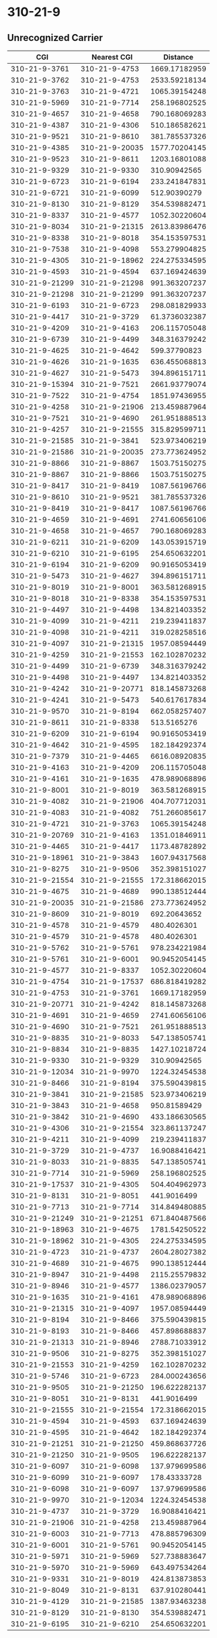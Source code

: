 # 310-21-9
## Unrecognized Carrier


| CGI | Nearest CGI | Distance |
|-----|-------------|----------|
| 310-21-9-3761 | 310-21-9-4753 | 1669.17182959 |
| 310-21-9-3762 | 310-21-9-4753 | 2533.59218134 |
| 310-21-9-3763 | 310-21-9-4721 | 1065.39154248 |
| 310-21-9-5969 | 310-21-9-7714 | 258.196802525 |
| 310-21-9-4657 | 310-21-9-4658 | 790.168069283 |
| 310-21-9-4387 | 310-21-9-4306 | 510.186582621 |
| 310-21-9-9521 | 310-21-9-8610 | 381.785537326 |
| 310-21-9-4385 | 310-21-9-20035 | 1577.70204145 |
| 310-21-9-9523 | 310-21-9-8611 | 1203.16801088 |
| 310-21-9-9329 | 310-21-9-9330 | 310.90942565 |
| 310-21-9-6723 | 310-21-9-6194 | 233.241847831 |
| 310-21-9-6721 | 310-21-9-6099 | 512.90390279 |
| 310-21-9-8130 | 310-21-9-8129 | 354.539882471 |
| 310-21-9-8337 | 310-21-9-4577 | 1052.30220604 |
| 310-21-9-8034 | 310-21-9-21315 | 2613.83986476 |
| 310-21-9-8338 | 310-21-9-8018 | 354.153597531 |
| 310-21-9-7538 | 310-21-9-4098 | 553.279904825 |
| 310-21-9-4305 | 310-21-9-18962 | 224.275334595 |
| 310-21-9-4593 | 310-21-9-4594 | 637.169424639 |
| 310-21-9-21299 | 310-21-9-21298 | 991.363207237 |
| 310-21-9-21298 | 310-21-9-21299 | 991.363207237 |
| 310-21-9-6193 | 310-21-9-6723 | 298.081829933 |
| 310-21-9-4417 | 310-21-9-3729 | 61.3736032387 |
| 310-21-9-4209 | 310-21-9-4163 | 206.115705048 |
| 310-21-9-6739 | 310-21-9-4499 | 348.316379242 |
| 310-21-9-4625 | 310-21-9-4642 | 599.37790823 |
| 310-21-9-4626 | 310-21-9-1635 | 636.455068813 |
| 310-21-9-4627 | 310-21-9-5473 | 394.896151711 |
| 310-21-9-15394 | 310-21-9-7521 | 2661.93779074 |
| 310-21-9-7522 | 310-21-9-4754 | 1851.97436955 |
| 310-21-9-4258 | 310-21-9-21906 | 213.459887964 |
| 310-21-9-7521 | 310-21-9-4690 | 261.951888513 |
| 310-21-9-4257 | 310-21-9-21555 | 315.829599711 |
| 310-21-9-21585 | 310-21-9-3841 | 523.973406219 |
| 310-21-9-21586 | 310-21-9-20035 | 273.773624952 |
| 310-21-9-8866 | 310-21-9-8867 | 1503.75150275 |
| 310-21-9-8867 | 310-21-9-8866 | 1503.75150275 |
| 310-21-9-8417 | 310-21-9-8419 | 1087.56196766 |
| 310-21-9-8610 | 310-21-9-9521 | 381.785537326 |
| 310-21-9-8419 | 310-21-9-8417 | 1087.56196766 |
| 310-21-9-4659 | 310-21-9-4691 | 2741.60656106 |
| 310-21-9-4658 | 310-21-9-4657 | 790.168069283 |
| 310-21-9-6211 | 310-21-9-6209 | 143.053915719 |
| 310-21-9-6210 | 310-21-9-6195 | 254.650632201 |
| 310-21-9-6194 | 310-21-9-6209 | 90.9165053419 |
| 310-21-9-5473 | 310-21-9-4627 | 394.896151711 |
| 310-21-9-8019 | 310-21-9-8001 | 363.581268915 |
| 310-21-9-8018 | 310-21-9-8338 | 354.153597531 |
| 310-21-9-4497 | 310-21-9-4498 | 134.821403352 |
| 310-21-9-4099 | 310-21-9-4211 | 219.239411837 |
| 310-21-9-4098 | 310-21-9-4211 | 319.028258516 |
| 310-21-9-4097 | 310-21-9-21315 | 1957.08594449 |
| 310-21-9-4259 | 310-21-9-21553 | 162.102870232 |
| 310-21-9-4499 | 310-21-9-6739 | 348.316379242 |
| 310-21-9-4498 | 310-21-9-4497 | 134.821403352 |
| 310-21-9-4242 | 310-21-9-20771 | 818.145873268 |
| 310-21-9-4241 | 310-21-9-5473 | 540.617617834 |
| 310-21-9-9570 | 310-21-9-8194 | 662.058257407 |
| 310-21-9-8611 | 310-21-9-8338 | 513.5165276 |
| 310-21-9-6209 | 310-21-9-6194 | 90.9165053419 |
| 310-21-9-4642 | 310-21-9-4595 | 182.184292374 |
| 310-21-9-7379 | 310-21-9-4465 | 6616.08920835 |
| 310-21-9-4163 | 310-21-9-4209 | 206.115705048 |
| 310-21-9-4161 | 310-21-9-1635 | 478.989068896 |
| 310-21-9-8001 | 310-21-9-8019 | 363.581268915 |
| 310-21-9-4082 | 310-21-9-21906 | 404.707712031 |
| 310-21-9-4083 | 310-21-9-4082 | 751.266085617 |
| 310-21-9-4721 | 310-21-9-3763 | 1065.39154248 |
| 310-21-9-20769 | 310-21-9-4163 | 1351.01846911 |
| 310-21-9-4465 | 310-21-9-4417 | 1173.48782892 |
| 310-21-9-18961 | 310-21-9-3843 | 1607.94317568 |
| 310-21-9-8275 | 310-21-9-9506 | 352.398151027 |
| 310-21-9-21554 | 310-21-9-21555 | 172.318662015 |
| 310-21-9-4675 | 310-21-9-4689 | 990.138512444 |
| 310-21-9-20035 | 310-21-9-21586 | 273.773624952 |
| 310-21-9-8609 | 310-21-9-8019 | 692.20643652 |
| 310-21-9-4578 | 310-21-9-4579 | 480.4026301 |
| 310-21-9-4579 | 310-21-9-4578 | 480.4026301 |
| 310-21-9-5762 | 310-21-9-5761 | 978.234221984 |
| 310-21-9-5761 | 310-21-9-6001 | 90.9452054145 |
| 310-21-9-4577 | 310-21-9-8337 | 1052.30220604 |
| 310-21-9-4754 | 310-21-9-17537 | 686.818419282 |
| 310-21-9-4753 | 310-21-9-3761 | 1669.17182959 |
| 310-21-9-20771 | 310-21-9-4242 | 818.145873268 |
| 310-21-9-4691 | 310-21-9-4659 | 2741.60656106 |
| 310-21-9-4690 | 310-21-9-7521 | 261.951888513 |
| 310-21-9-8835 | 310-21-9-8033 | 547.138505741 |
| 310-21-9-8834 | 310-21-9-8835 | 1427.10218724 |
| 310-21-9-9330 | 310-21-9-9329 | 310.90942565 |
| 310-21-9-12034 | 310-21-9-9970 | 1224.32454538 |
| 310-21-9-8466 | 310-21-9-8194 | 375.590439815 |
| 310-21-9-3841 | 310-21-9-21585 | 523.973406219 |
| 310-21-9-3843 | 310-21-9-4658 | 950.81589429 |
| 310-21-9-3842 | 310-21-9-4690 | 433.186630565 |
| 310-21-9-4306 | 310-21-9-21554 | 323.861137247 |
| 310-21-9-4211 | 310-21-9-4099 | 219.239411837 |
| 310-21-9-3729 | 310-21-9-4737 | 16.9088416421 |
| 310-21-9-8033 | 310-21-9-8835 | 547.138505741 |
| 310-21-9-7714 | 310-21-9-5969 | 258.196802525 |
| 310-21-9-17537 | 310-21-9-4305 | 504.404962973 |
| 310-21-9-8131 | 310-21-9-8051 | 441.9016499 |
| 310-21-9-7713 | 310-21-9-7714 | 314.849480885 |
| 310-21-9-21249 | 310-21-9-21251 | 671.840487566 |
| 310-21-9-18963 | 310-21-9-4675 | 1781.54250522 |
| 310-21-9-18962 | 310-21-9-4305 | 224.275334595 |
| 310-21-9-4723 | 310-21-9-4737 | 2604.28027382 |
| 310-21-9-4689 | 310-21-9-4675 | 990.138512444 |
| 310-21-9-8947 | 310-21-9-4498 | 2115.25579832 |
| 310-21-9-8946 | 310-21-9-4577 | 1386.02379057 |
| 310-21-9-1635 | 310-21-9-4161 | 478.989068896 |
| 310-21-9-21315 | 310-21-9-4097 | 1957.08594449 |
| 310-21-9-8194 | 310-21-9-8466 | 375.590439815 |
| 310-21-9-8193 | 310-21-9-8466 | 457.898688837 |
| 310-21-9-21313 | 310-21-9-8946 | 2788.71033912 |
| 310-21-9-9506 | 310-21-9-8275 | 352.398151027 |
| 310-21-9-21553 | 310-21-9-4259 | 162.102870232 |
| 310-21-9-5746 | 310-21-9-6723 | 284.000243656 |
| 310-21-9-9505 | 310-21-9-21250 | 196.622282137 |
| 310-21-9-8051 | 310-21-9-8131 | 441.9016499 |
| 310-21-9-21555 | 310-21-9-21554 | 172.318662015 |
| 310-21-9-4594 | 310-21-9-4593 | 637.169424639 |
| 310-21-9-4595 | 310-21-9-4642 | 182.184292374 |
| 310-21-9-21251 | 310-21-9-21250 | 459.868637726 |
| 310-21-9-21250 | 310-21-9-9505 | 196.622282137 |
| 310-21-9-6097 | 310-21-9-6098 | 137.979699586 |
| 310-21-9-6099 | 310-21-9-6097 | 178.43333728 |
| 310-21-9-6098 | 310-21-9-6097 | 137.979699586 |
| 310-21-9-9970 | 310-21-9-12034 | 1224.32454538 |
| 310-21-9-4737 | 310-21-9-3729 | 16.9088416421 |
| 310-21-9-21906 | 310-21-9-4258 | 213.459887964 |
| 310-21-9-6003 | 310-21-9-7713 | 478.885796309 |
| 310-21-9-6001 | 310-21-9-5761 | 90.9452054145 |
| 310-21-9-5971 | 310-21-9-5969 | 527.738883647 |
| 310-21-9-5970 | 310-21-9-5969 | 643.497534264 |
| 310-21-9-9331 | 310-21-9-8019 | 424.813873853 |
| 310-21-9-8049 | 310-21-9-8131 | 637.910280441 |
| 310-21-9-4129 | 310-21-9-21585 | 1387.93463238 |
| 310-21-9-8129 | 310-21-9-8130 | 354.539882471 |
| 310-21-9-6195 | 310-21-9-6210 | 254.650632201 |
